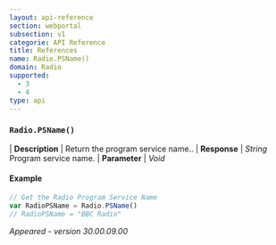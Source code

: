 ```yaml
---
layout: api-reference
section: webportal
subsection: v1
categorie: API Reference
title: References
name: Radio.PSName()
domain: Radio
supported:
  - 3
  - 4
type: api
---
```


### `Radio.PSName()`

| **Description** | Return the program service name..
| **Response** | *String*  Program service name.
| **Parameter**   | *Void*

#### Example

```javascript
// Get the Radio Program Service Name
var RadioPSName = Radio.PSName()
// RadioPSName = "BBC Radio"
```

*Appeared - version 30.00.09.00*
